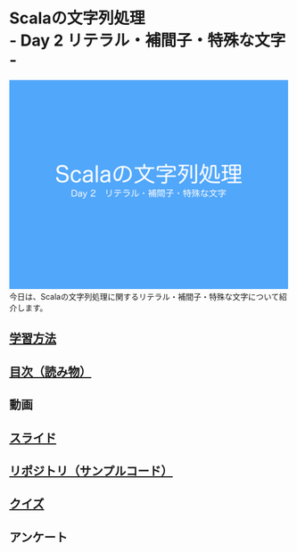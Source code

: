 <h1>Scalaの文字列処理<br>- Day 2 リテラル・補間子・特殊な文字 -</h1>
<img src="image/string_course.001.jpeg" width="500px"/><br>
今日は、Scalaの文字列処理に関するリテラル・補間子・特殊な文字について紹介します。
<h2><a href="http://ynupc.github.io/course/scalastringcourse/index.html" target="_blank">学習方法</a></h2>
<h2><a href="SUMMARY.md">目次（読み物）</a></h2>
<h2>動画</h2>
<h2><a href="//www.slideshare.net/ynupc/scala-day-2" target="_blank">スライド</a></h2>
<h2><a href="https://github.com/ynupc/scalastringcourseday2" target="_blank">リポジトリ（サンプルコード）</a></h2>
<h2><a href="http://ynupc.github.io/course/scalastringcourse/day2/" target="_blank">クイズ</a></h2>
<h2>アンケート</h2>
